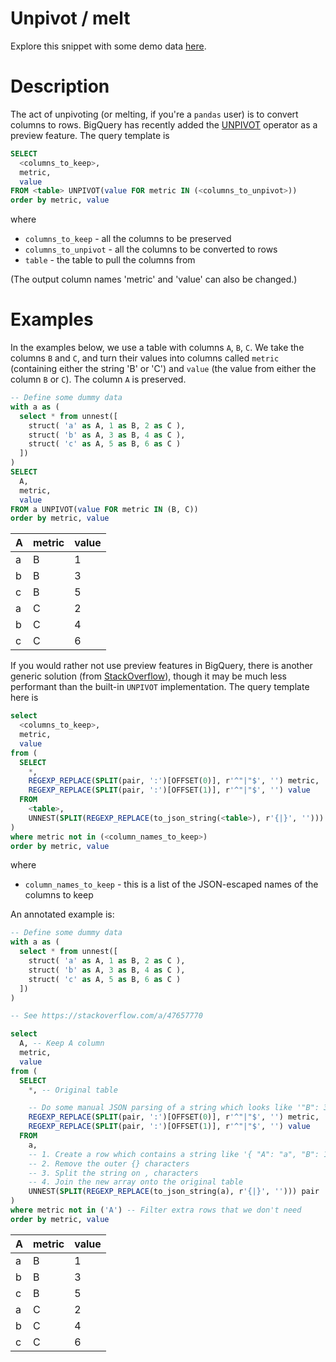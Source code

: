 # Unpivot / melt

Explore this snippet with some demo data [here](https://count.co/n/xwGc7kFuAm0?vm=e).

# Description
The act of unpivoting (or melting, if you're a `pandas` user) is to convert columns to rows. BigQuery has recently added the [UNPIVOT](https://cloud.google.com/bigquery/docs/reference/standard-sql/query-syntax#unpivot_operator) operator as a preview feature.
The query template is

```sql
SELECT
  <columns_to_keep>,
  metric,
  value
FROM <table> UNPIVOT(value FOR metric IN (<columns_to_unpivot>))
order by metric, value
```
where
- `columns_to_keep` - all the columns to be preserved
- `columns_to_unpivot` - all the columns to be converted to rows
- `table` - the table to pull the columns from

(The output column names 'metric' and 'value' can also be changed.)
# Examples
In the examples below, we use a table with columns `A`, `B`, `C`. We take the columns `B` and `C`, and turn their values into columns called `metric` (containing either the string 'B' or 'C') and `value` (the value from either the column `B` or `C`). The column `A` is preserved.

```sql
-- Define some dummy data
with a as (
  select * from unnest([
    struct( 'a' as A, 1 as B, 2 as C ),
    struct( 'b' as A, 3 as B, 4 as C ),
    struct( 'c' as A, 5 as B, 6 as C )
  ])
)
SELECT
  A,
  metric,
  value
FROM a UNPIVOT(value FOR metric IN (B, C))
order by metric, value
```
| A | metric | value |
| --- | ----- | ------ |
| a | B | 1 |
| b | B | 3 |
| c | B | 5 |
| a | C | 2 |
| b | C | 4 |
| c | C | 6 |

If you would rather not use preview features in BigQuery, there is another generic solution (from [StackOverflow](https://stackoverflow.com/a/47657770)), though it may be much less performant than the built-in `UNPIVOT` implementation.
The query template here is

```sql
select
  <columns_to_keep>,
  metric,
  value
from (
  SELECT
    *,
    REGEXP_REPLACE(SPLIT(pair, ':')[OFFSET(0)], r'^"|"$', '') metric, 
    REGEXP_REPLACE(SPLIT(pair, ':')[OFFSET(1)], r'^"|"$', '') value 
  FROM
    <table>,
    UNNEST(SPLIT(REGEXP_REPLACE(to_json_string(<table>), r'{|}', ''))) pair
)
where metric not in (<column_names_to_keep>)
order by metric, value
```
where
- `column_names_to_keep` - this is a list of the JSON-escaped names of the columns to keep

An annotated example is:

```sql
-- Define some dummy data
with a as (
  select * from unnest([
    struct( 'a' as A, 1 as B, 2 as C ),
    struct( 'b' as A, 3 as B, 4 as C ),
    struct( 'c' as A, 5 as B, 6 as C )
  ])
)

-- See https://stackoverflow.com/a/47657770

select
  A, -- Keep A column
  metric,
  value
from (
  SELECT
    *, -- Original table

    -- Do some manual JSON parsing of a string which looks like '"B": 3'
    REGEXP_REPLACE(SPLIT(pair, ':')[OFFSET(0)], r'^"|"$', '') metric, 
    REGEXP_REPLACE(SPLIT(pair, ':')[OFFSET(1)], r'^"|"$', '') value 
  FROM
    a,
    -- 1. Create a row which contains a string like '{ "A": "a", "B": 1, "C": 2 }'
    -- 2. Remove the outer {} characters
    -- 3. Split the string on , characters
    -- 4. Join the new array onto the original table
    UNNEST(SPLIT(REGEXP_REPLACE(to_json_string(a), r'{|}', ''))) pair
)
where metric not in ('A') -- Filter extra rows that we don't need
order by metric, value
```
| A | metric | value |
| --- | ----- | ------ |
| a | B | 1 |
| b | B | 3 |
| c | B | 5 |
| a | C | 2 |
| b | C | 4 |
| c | C | 6 |
